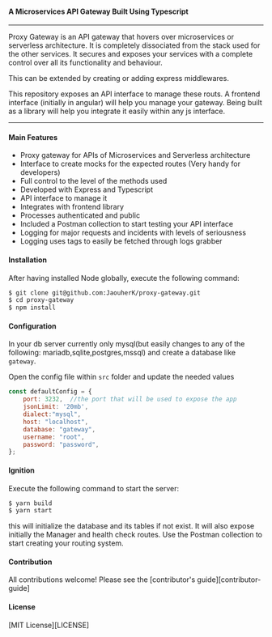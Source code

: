 #### A Microservices API Gateway Built Using Typescript
----

Proxy Gateway is an API gateway that hovers over microservices or serverless architecture. It is completely dissociated from the stack used for the other services. It secures and exposes your services with a complete control over all its functionality and behaviour.

This can be extended by creating or adding express middlewares.

This repository exposes an API interface to manage these routs. A frontend interface (initially in angular) will help you manage your gateway. Being built as a library will help you integrate it easily within any js interface.  

---
#### Main Features
- Proxy gateway for APIs of Microservices and Serverless architecture
- Interface to create mocks for the expected routes (Very handy for developers)
- Full control to the level of the methods used
- Developed with Express and Typescript
- API interface to manage it
- Integrates with frontend library
- Processes authenticated and public 
- Included a Postman collection to start testing your API interface
- Logging for major requests and incidents with levels of seriousness
- Logging uses tags to easily be fetched through logs grabber 

#### Installation
After having installed Node globally, execute the following command:

```bash
$ git clone git@github.com:JaouherK/proxy-gateway.git
$ cd proxy-gateway
$ npm install
```

#### Configuration

In your db server currently only mysql(but easily changes to any of the following: mariadb,sqlite,postgres,mssql) and create a database like ```gateway```.

Open the config file within ```src``` folder and update the needed values 

```javascript
const defaultConfig = {
    port: 3232,  //the port that will be used to expose the app
    jsonLimit: '20mb',
    dialect:"mysql",
    host: "localhost",
    database: "gateway",
    username: "root",
    password: "password",
};
```

#### Ignition

Execute the following command to start the server:
```bash
$ yarn build
$ yarn start
```

this will initialize the database and its tables if not exist. It will also expose initially the Manager and health check routes. Use the Postman collection to start creating your routing system.

#### Contribution
All contributions welcome! Please see the [contributor's guide][contributor-guide]

#### License

[MIT License][LICENSE]
